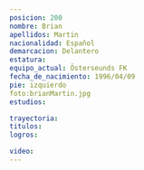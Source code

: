 ```yaml
---
posicion: 200
nombre: Brian
apellidos: Martin
nacionalidad: Español
demarcacion: Delantero
estatura: 
equipo_actual: Österseunds FK
fecha_de_nacimiento: 1996/04/09
pie: izquierdo
foto:brianMartin.jpg
estudios: 

trayectoria:
titulos:
logros:

video:
---
```


